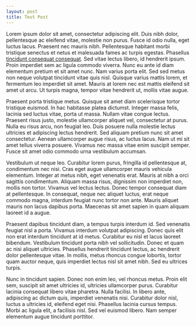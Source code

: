 ```yaml
---
layout: post
title: Test Post
---
```


Lorem ipsum dolor sit amet, consectetur adipiscing elit. Duis nibh dolor, pellentesque ac eleifend vitae, molestie non purus. Fusce id odio nulla, eget luctus lacus. Praesent nec mauris nibh. Pellentesque habitant morbi tristique senectus et netus et malesuada fames ac turpis egestas. Phasellus [tincidunt consequat consequat](http://com). Sed vitae lectus libero, id hendrerit ipsum. Proin imperdiet sem ac ligula commodo viverra. Nunc eu ante id diam elementum pretium et sit amet nunc. Nam varius porta elit. Sed sed metus non neque volutpat tincidunt vitae quis nisl. Quisque varius mattis lorem, et fermentum leo imperdiet sit amet. Mauris at lorem nec est mattis eleifend sit amet ut arcu. Ut turpis magna, tempor vitae hendrerit ut, mollis vitae augue.

Praesent porta tristique metus. Quisque sit amet diam scelerisque tortor tristique euismod. In hac habitasse platea dictumst. Integer massa felis, lacinia sed luctus vitae, porta ut massa. Nullam vitae congue lectus. Praesent risus justo, molestie ullamcorper aliquet vel, consectetur at purus. Nulla eu risus arcu, non feugiat leo. Duis posuere nulla molestie lectus ultricies et adipiscing lectus hendrerit. Sed aliquam pretium nunc sit amet consectetur. Aenean ullamcorper augue risus, ac luctus lacus. Nam ut mi sit amet tellus viverra posuere. Vivamus nec massa vitae enim suscipit semper. Fusce sit amet odio commodo urna vestibulum accumsan.

Vestibulum ut neque leo. Curabitur lorem purus, fringilla id pellentesque at, condimentum nec nisi. Cras eget augue ullamcorper mauris vehicula elementum. Integer at metus nibh, eget venenatis erat. Mauris at nibh a orci sagittis condimentum. Aliquam massa risus, dignissim non imperdiet non, mollis non tortor. Vivamus vel lectus lectus. Donec tempor consequat diam at pellentesque. In consequat, neque nec aliquet luctus, erat neque commodo magna, interdum feugiat nunc tortor non ante. Mauris aliquet mauris non lacus dapibus porta. Maecenas sit amet sapien in quam aliquam laoreet id a augue.

Praesent dapibus tincidunt diam, a tempus turpis interdum id. Sed venenatis feugiat nisl a porta. Vivamus interdum volutpat adipiscing. Donec quis elit non erat interdum tincidunt at id metus. Curabitur eu nisl et lacus laoreet bibendum. Vestibulum tincidunt porta nibh vel sollicitudin. Donec et quam ac nisi aliquet ultricies. Phasellus hendrerit tincidunt lectus, ac hendrerit dolor pellentesque vitae. In mollis, metus rhoncus congue lobortis, tortor quam auctor neque, quis imperdiet lectus nisl sit amet nibh. Sed eu ultrices turpis.

Nunc in tincidunt sapien. Donec non enim leo, vel rhoncus metus. Proin elit sem, suscipit sit amet ultricies id, ultricies ullamcorper purus. Curabitur lacinia consequat libero vitae pharetra. Nulla facilisi. In libero ante, adipiscing ac dictum quis, imperdiet venenatis nisi. Curabitur dolor nisl, luctus a ultricies id, eleifend eget nisi. Phasellus lacinia cursus tempus. Morbi ac ligula elit, a facilisis nisl. Sed vel euismod libero. Nam semper elementum augue tincidunt porttitor.